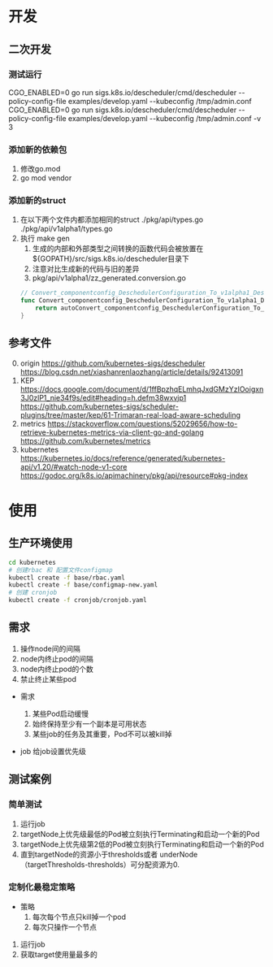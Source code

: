 # 开发
## 二次开发 
### 测试运行
CGO_ENABLED=0 go run  sigs.k8s.io/descheduler/cmd/descheduler --policy-config-file examples/develop.yaml --kubeconfig /tmp/admin.conf
CGO_ENABLED=0 go run  sigs.k8s.io/descheduler/cmd/descheduler --policy-config-file examples/develop.yaml --kubeconfig /tmp/admin.conf -v 3
### 添加新的依赖包
1. 修改go.mod
2. go mod vendor
### 添加新的struct
1. 在以下两个文件内都添加相同的struct
./pkg/api/types.go
./pkg/api/v1alpha1/types.go
2. 执行 make gen
    1. 生成的内部和外部类型之间转换的函数代码会被放置在${GOPATH}/src/sigs.k8s.io/descheduler目录下
    2. 注意对比生成新的代码与旧的差异
    3. pkg/api/v1alpha1/zz_generated.conversion.go
    ```go
    // Convert_componentconfig_DeschedulerConfiguration_To_v1alpha1_DeschedulerConfiguration is an autogenerated conversion function.
    func Convert_componentconfig_DeschedulerConfiguration_To_v1alpha1_DeschedulerConfiguration(in *componentconfig.DeschedulerConfiguration, out *DeschedulerConfiguration, s conversion.Scope) error {
        return autoConvert_componentconfig_DeschedulerConfiguration_To_v1alpha1_DeschedulerConfiguration(in, out, s)
    }
    ```
## 参考文件
0. origin
https://github.com/kubernetes-sigs/descheduler
https://blog.csdn.net/xiashanrenlaozhang/article/details/92413091
1. KEP
https://docs.google.com/document/d/1ffBpzhqELmhqJxdGMzYzIOoigxn3J0zlP1_nie34f9s/edit#heading=h.defm38wxvjp1
https://github.com/kubernetes-sigs/scheduler-plugins/tree/master/kep/61-Trimaran-real-load-aware-scheduling
2. metrics 
https://stackoverflow.com/questions/52029656/how-to-retrieve-kubernetes-metrics-via-client-go-and-golang
https://github.com/kubernetes/metrics
3. kubernetes
https://kubernetes.io/docs/reference/generated/kubernetes-api/v1.20/#watch-node-v1-core  
https://godoc.org/k8s.io/apimachinery/pkg/api/resource#pkg-index

# 使用
## 生产环境使用
```bash
cd kubernetes
# 创建rbac 和 配置文件configmap
kubectl create -f base/rbac.yaml
kubectl create -f base/configmap-new.yaml
# 创建 cronjob
kubectl create -f cronjob/cronjob.yaml
```

## 需求
1. 操作node间的间隔
2. node内终止pod的间隔
3. node内终止pod的个数
4. 禁止终止某些pod

- 需求
    1. 某些Pod启动缓慢
    2. 始终保持至少有一个副本是可用状态
    3. 某些job的任务及其重要，Pod不可以被kill掉

- job
给job设置优先级

## 测试案例
### 简单测试
1. 运行job
2. targetNode上优先级最低的Pod被立刻执行Terminating和启动一个新的Pod
3. targetNode上优先级第2低的Pod被立刻执行Terminating和启动一个新的Pod
4. 直到targetNode的资源小于thresholds或者 underNode（targetThresholds-thresholds）可分配资源为0.

### 定制化最稳定策略
- 策略
    1. 每次每个节点只kill掉一个pod
    2. 每次只操作一个节点
1. 运行job
2. 获取target使用量最多的
